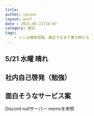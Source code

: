 ```yaml
---
title: 
author: nptync
layout: post
date : 2025-05-21T16:07
category: 雑記
tags:
    - ここは模索段階、確定するまで書き続ける
---
```

## 5/21 水曜 晴れ
## 社内自己啓発（勉強）

## 面白そうなサービス案
Discord nullサーバー memoを参照
